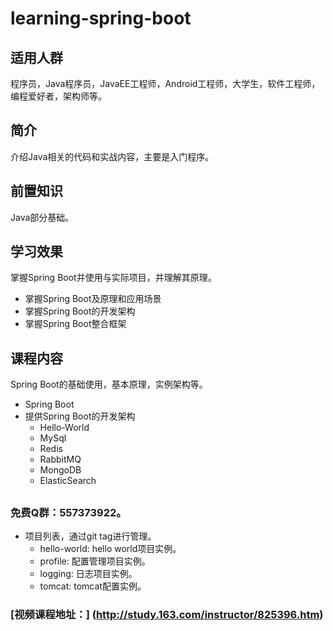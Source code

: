 # learning-spring-boot

## 适用人群
程序员，Java程序员，JavaEE工程师，Android工程师，大学生，软件工程师，编程爱好者，架构师等。

## 简介
介绍Java相关的代码和实战内容，主要是入门程序。

## 前置知识
Java部分基础。

## 学习效果
掌握Spring Boot并使用与实际项目，并理解其原理。

* 掌握Spring Boot及原理和应用场景
* 掌握Spring Boot的开发架构
* 掌握Spring Boot整合框架

## 课程内容
Spring Boot的基础使用，基本原理，实例架构等。

* Spring Boot
* 提供Spring Boot的开发架构
    * Hello-World
    * MySql
    * Redis
    * RabbitMQ
    * MongoDB
    * ElasticSearch

## 
### 免费Q群：557373922。

* 项目列表，通过git tag进行管理。
    *  hello-world: hello world项目实例。
    *  profile: 配置管理项目实例。
    *  logging: 日志项目实例。
    *  tomcat: tomcat配置实例。

    
 ### [视频课程地址：] (http://study.163.com/instructor/825396.htm)
    
